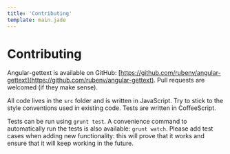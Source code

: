 ```yaml
---
title: 'Contributing'
template: main.jade
---
```


# Contributing

Angular-gettext is available on GitHub: [https://github.com/rubenv/angular-gettext](https://github.com/rubenv/angular-gettext). Pull requests are welcomed (if they make sense).

All code lives in the `src` folder and is written in JavaScript. Try to stick to the style conventions used in existing code. Tests are written in CoffeeScript.

Tests can be run using `grunt test`. A convenience command to automatically run the tests is also available: `grunt watch`. Please add test cases when adding new functionality: this will prove that it works and ensure that it will keep working in the future.

